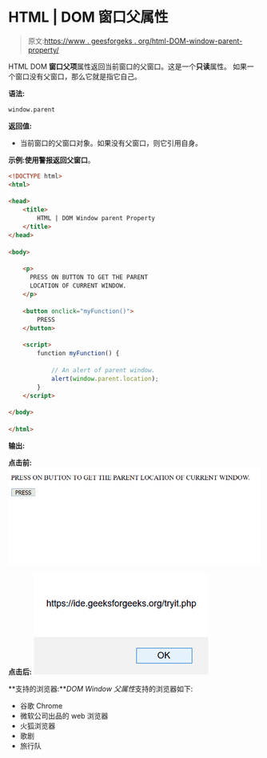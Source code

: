 # HTML | DOM 窗口父属性

> 原文:[https://www . geesforgeks . org/html-DOM-window-parent-property/](https://www.geeksforgeeks.org/html-dom-window-parent-property/)

HTML DOM **窗口父项**属性返回当前窗口的父窗口。这是一个**只读**属性。
如果一个窗口没有父窗口，那么它就是指它自己。

**语法:**

```html
window.parent
```

**返回值:**

*   当前窗口的父窗口对象。如果没有父窗口，则它引用自身。

**示例:**使用警报返回**父窗口**。

```html
<!DOCTYPE html>
<html>

<head>
    <title>
        HTML | DOM Window parent Property
    </title>
</head>

<body>

    <p>
      PRESS ON BUTTON TO GET THE PARENT
      LOCATION OF CURRENT WINDOW.
    </p>

    <button onclick="myFunction()">
        PRESS
    </button>

    <script>
        function myFunction() {

            // An alert of parent window.
            alert(window.parent.location);
        }
    </script>

</body>

</html>
```

**输出:**

**点击前:**
![](img/f8a3dca95c3269b6ac2a8e63e36c56b8.png)

**点击后:**
![](img/983b34335b4e34b99025c08ac4d0b6b5.png)

**支持的浏览器:***DOM Window 父属性*支持的浏览器如下:

*   谷歌 Chrome
*   微软公司出品的 web 浏览器
*   火狐浏览器
*   歌剧
*   旅行队